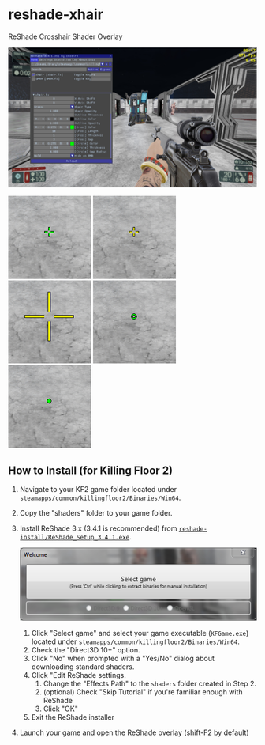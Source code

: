 # reshade-xhair
ReShade Crosshair Shader Overlay

![xhair-gui](./img/xhair-gui.png)

![xhair1](./img/xhair1.png)
![xhair2](./img/xhair2.png)
![xhair4](./img/xhair3.png)
![xhair5](./img/xhair4.png)
![xhair6](./img/xhair5.png)

## How to Install (for Killing Floor 2)

1. Navigate to your KF2 game folder located under `steamapps/common/killingfloor2/Binaries/Win64`.
2. Copy the "shaders" folder to your game folder.
3. Install ReShade 3.x (3.4.1 is recommended) from [`reshade-install/ReShade_Setup_3.4.1.exe`](./reshade-install/ReShade_Setup_3.4.1.exe).

    ![reshade-installer](./img/reshade-installer.png)
    1. Click "Select game" and select your game executable (`KFGame.exe`) located under `steamapps/common/killingfloor2/Binaries/Win64`.
    2. Check the "Direct3D 10+" option.
    3. Click "No" when prompted with a "Yes/No" dialog about downloading standard shaders.
    4. Click "Edit ReShade settings.
        1. Change the "Effects Path" to the `shaders` folder created in Step 2.
        2. (optional) Check "Skip Tutorial" if you're familiar enough with ReShade
        3. Click "OK"
    5. Exit the ReShade installer

4. Launch your game and open the ReShade overlay (shift-F2 by default)
